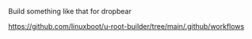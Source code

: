 Build something like that for dropbear

https://github.com/linuxboot/u-root-builder/tree/main/.github/workflows
